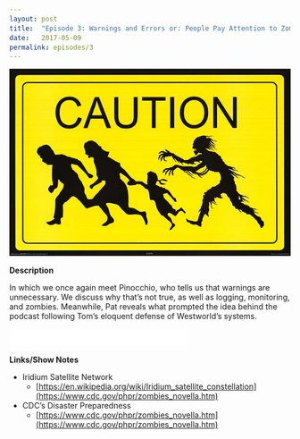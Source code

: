 ```yaml
---
layout: post
title:  "Episode 3: Warnings and Errors or: People Pay Attention to Zombies"
date:   2017-05-09
permalink: episodes/3
---
```

<img src="/img/episode_3.jpeg" alt="Pay attention to zombies" width="700">

**Description**

In which we once again meet Pinocchio, who tells us that warnings are unnecessary.  We discuss why that’s not true, as well as logging, monitoring, and zombies.  Meanwhile, Pat reveals what prompted the idea behind the podcast following Tom’s eloquent defense of Westworld’s systems.

<iframe style="border: none" src="//html5-player.libsyn.com/embed/episode/id/5342448/height/50/width/640/theme/standard-mini/autonext/no/thumbnail/no/autoplay/no/preload/no/no_addthis/no/direction/backward/" height="30" width="320" scrolling="no"  allowfullscreen webkitallowfullscreen mozallowfullscreen oallowfullscreen msallowfullscreen></iframe>

**Links/Show Notes**

* Iridium Satellite Network
   * [https://en.wikipedia.org/wiki/Iridium_satellite_constellation](https://www.cdc.gov/phpr/zombies_novella.htm)
* CDC’s Disaster Preparedness
   * [https://www.cdc.gov/phpr/zombies_novella.htm](https://www.cdc.gov/phpr/zombies_novella.htm)
